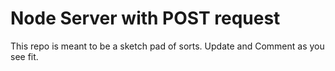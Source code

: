 
# Node Server with POST request 

This repo is meant to be a sketch pad of sorts. Update and Comment as you see fit.